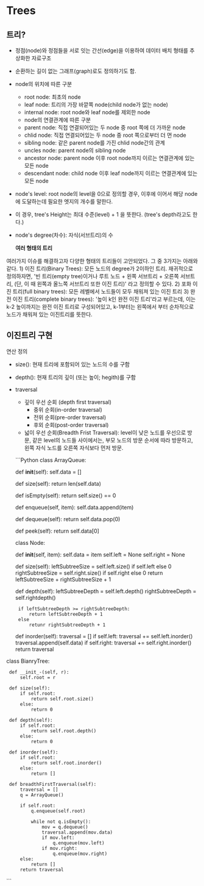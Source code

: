 # Trees

## 트리?

* 정점\(node\)와 정점들을 서로 잇는 간선\(edge\)을 이용하여 데이터 배치 형태를 추상화한 자료구조
* 순환하는 길이 없는 그래프\(graph\)로도 정의하기도 함.
* node의 위치에 따른 구분
  * root node: 최초의 node
  * leaf node: 트리의 가장 바깥쪽 node\(child node가 없는 node\)
  * internal node: root node와 leaf node를 제외한 node
  * node의 연결관계에 따른 구분
  * parent node: 직접 연결되어있는 두 node 중 root 쪽에 더 가까운 node
  * chlid node: 직접 연결되어있는 두 node 중 root 쪽으로부터 더 먼 node
  * sibling node: 같은 parent node를 가진 chlid node간의 관계
  * uncles node: parent node의 sibling node
  * ancestor node: parent node 이후 root node까지 이르는 연결관계에 있는 모든 node
  * descendant node: child node 이후 leaf node까지 이르는 연결관계에 있는 모든 node
* node's level: root node의 level을 0으로 정의할 경우, 이후에 이어서 해당 node에 도달하는데 필요한 엣지의 개수를 말한다.
* 이 경우, tree's Height는 최대 수준\(level\) + 1 을 뜻한다. \(tree's depth라고도 한다.\)
* node's degree\(차수\): 자식\(서브트리\)의 수

  **여러 형태의 트리**

여러가지 이슈를 해결하고자 다양한 형태의 트리들이 고안되었다. 그 중 3가지는 아래와 같다. 1\) 이진 트리\(Binary Trees\): 모든 노드의 degree가 2이하인 트리. 재귀적으로 정의하자면, '빈 트리\(empty tree\)이거나 루트 노드 + 왼쪽 서브트리 + 오른쪽 서브트리, \(단, 이 때 왼쪽과 올느쪽 서브트리 또한 이진 트리\)' 라고 정의할 수 있다. 2\) 포화 이진 트리\(full binary trees\): 모든 레벨에서 노드들이 모두 채워져 있는 이진 트리 3\) 완전 이진 트리\(complete binary trees\): '높이 k인 완전 이진 트리'라고 부르는데, 이는 k-2 높이까지는 완전 이진 트리로 구성되어있고, k-1부터는 왼쪽에서 부터 순차적으로 노드가 채워져 있는 이진트리를 뜻한다.

## 이진트리 구현

연산 정의

* size\(\): 현재 트리에 포함되어 있는 노드의 수를 구함
* depth\(\): 현재 트리의 깊이 \(또는 높이; hegith\)를 구함
* traversal

  * 깊이 우선 순회 \(depth first traversal\)
    * 중위 순회\(in-order traversal\)
    * 전위 순회\(pre-order traversal\)
    * 후외 순회\(post-order traversal\)
  * 넓이 우선 순회\(Breadth Frist Traversal\): level이 낮은 노드를 우선으로 방문, 같은 level의 노드들 사이에서는, 부모 노드의 방문 순서에 따라 방문하고, 왼쪽 자식 노드를 오른쪽 자식보다 먼저 방문.

  \`\`\`Python class ArrayQueue:

  def **init**\(self\): self.data = \[\]

  def size\(self\): return len\(self.data\)

  def isEmpty\(self\): return self.size\(\) == 0

  def enqueue\(self, item\): self.data.append\(item\)

  def dequeue\(self\): return self.data.pop\(0\)

  def peek\(self\): return self.data\[0\]

  class Node:

  def **init**\(self, item\): self.data = item self.left = None self.right = None

  def size\(self\): leftSubtreeSize = self.left.size\(\) if self.left else 0 rightSubtreeSize = self.right.size\(\) if self.right else 0 return leftSubtreeSize + rightSubtreeSize + 1

  def depth\(self\): leftSubtreeDepth = self.left.depth\(\) rightSubtreeDepth = self.rightdepth\(\)

  ```text
   if leftSubtreeDepth >= rightSubtreeDepth:
       return leftSubtreeDepth + 1
   else
       retunr rightSubtreeDepth + 1
  ```

  def inorder\(self\): traversal = \[\] if self.left: traversal += self.left.inorder\(\) traversal.append\(self.data\) if self.right: traversal += self.right.inorder\(\) return traversal

class BianryTree:

```text
 def __init_-(self, r):
     self.root = r

 def size(self):
     if self.root:
         return self.root.size()
     else:
         return 0

 def depth(self):
     if self.root:
         return self.root.depth()
     else:
         return 0

 def inorder(self):
     if self.root:
         return self.root.inorder()
     else:
         return []

 def breadthFirstTraversal(self):
     traversal = []
     q = ArrayQueue()

     if self.root:
         q.enqueue(self.root)

         while not q.isEmpty():
             mov = q.dequeue()
             traversal.append(mov.data)
             if mov.left:
                 q.enqueue(mov.left)
             if mov.right:
                 q.enqueue(mov.right)
     else:
         return []
     return traversal
```

\`\`\`


